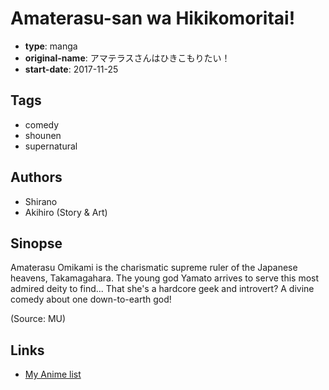 # Amaterasu-san wa Hikikomoritai!

-   **type**: manga
-   **original-name**: アマテラスさんはひきこもりたい！
-   **start-date**: 2017-11-25

## Tags

-   comedy
-   shounen
-   supernatural

## Authors

-   Shirano
-   Akihiro (Story & Art)

## Sinopse

Amaterasu Omikami is the charismatic supreme ruler of the Japanese heavens, Takamagahara. The young god Yamato arrives to serve this most admired deity to find... That she's a hardcore geek and introvert? A divine comedy about one down-to-earth god!

(Source: MU)

## Links

-   [My Anime list](https://myanimelist.net/manga/114572/Amaterasu-san_wa_Hikikomoritai)
